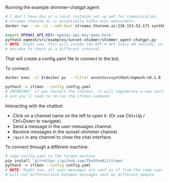 Running the example shimmer-chatgpt agent:
```bash
# I don't have dns or a local instance set up yet for communication.
# streams.thatone.ai is essentially kafka-over-websockets.
docker run --rm -it --add-host streams.thatone.ai:216.153.52.171 synthbot/eqmesh:v0.1.0

export OPENAI_API_KEY='openai-api-key-goes-here'
python3 eqmesh/src/examples/sunset-shimmer/shimmer_agent-chatgpt.py
# NOTE: Right now, this will invoke the GPT-4 API every 60 seconds, unless the LLM
# decides to check at a different interval.
```

That will create a config.yaml file to connect to the bot.

To connect:
```bash
docker exec -it $(docker ps  --filter ancestor=synthbot/eqmesh:v0.1.0 -n1 -q) bash

python3 -m itlmon --config config.yaml
# IMPORTANT: if you restart the chatbot, it will regenerate a new config.yaml
# and you'll need to re-run the itlmon command.
```

Interacting with the chatbot:
- Click on a channel name on the left to open it. (Or use Ctrl+Up / Ctrl+Down to navigate).
- Send a message in the user-messages channel.
- Receive messages in the sunset-shimmer channel.
- `/quit` in any channel to close the chat interface.

To connect through a different machine:
```bash
# copy config.yaml to the target machine
pip install 'git+https://github.com/ThatOneAI/itlmon'
python3 -m itlmon --config config.yaml
# NOTE: Right now, all user messages are sent as if from the same user. The chatbot
# will not differentiate between messages sent by different people.
```
